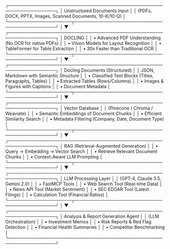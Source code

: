 ┌─────────────────────────────────────────────────────────────────┐
│              Unstructured Documents Input                       │
│    (PDFs, DOCX, PPTX, Images, Scanned Documents, 10-K/10-Q)     │
└────────────────────┬────────────────────────────────────────────┘
                     │
                     ▼
┌─────────────────────────────────────────────────────────────────┐
│                      DOCLING                                    │
│    • Advanced PDF Understanding (No OCR for native PDFs)        │
│    • Vision Models for Layout Recognition                       │
│    • TableFormer for Table Extraction                           │
│    • 30x Faster than Traditional OCR                            │
└────────────────────┬────────────────────────────────────────────┘
                     │
                     ▼
┌─────────────────────────────────────────────────────────────────┐
│               Docling Documents (Structured)                     │
│         JSON, Markdown with Semantic Structure                   │
│    • Classified Text Blocks (Titles, Paragraphs, Tables)       │
│    • Extracted Tables (Rows/Columns)                            │
│    • Images & Figures with Captions                             │
│    • Document Metadata                                           │
└────────────────────┬────────────────────────────────────────────┘
                     │
                     ▼
┌─────────────────────────────────────────────────────────────────┐
│                    Vector Database                               │
│              (Pinecone / Chroma / Weaviate)                     │
│    • Semantic Embeddings of Document Chunks                     │
│    • Efficient Similarity Search                                │
│    • Metadata Filtering (Company, Date, Document Type)         │
└────────────────────┬────────────────────────────────────────────┘
                     │
                     ▼
┌─────────────────────────────────────────────────────────────────┐
│                 RAG (Retrieval-Augmented Generation)            │
│    • Query → Embedding → Vector Search                          │
│    • Retrieve Relevant Document Chunks                          │
│    • Context-Aware LLM Prompting                                │
└────────────────────┬────────────────────────────────────────────┘
                     │
                     ▼
┌─────────────────────────────────────────────────────────────────┐
│                    LLM Processing Layer                          │
│              (GPT-4, Claude 3.5, Gemini 2.0)                    │
│                   + FastMCP Tools                                │
│    • Web Search Tool (Real-time Data)                           │
│    • News API Tool (Market Sentiment)                           │
│    • SEC EDGAR Tool (Latest Filings)                            │
│    • Calculation Tool (Financial Ratios)                        │
└────────────────────┬────────────────────────────────────────────┘
                     │
                     ▼
┌─────────────────────────────────────────────────────────────────┐
│          Analysis & Report Generation Agent                      │
│                   (LLM Orchestration)                            │
│    • Investment Memos                                            │
│    • Risk Reports & Red Flag Detection                          │
│    • Financial Health Summaries                                 │
│    • Competitor Benchmarking                                     │
└─────────────────────────────────────────────────────────────────┘
